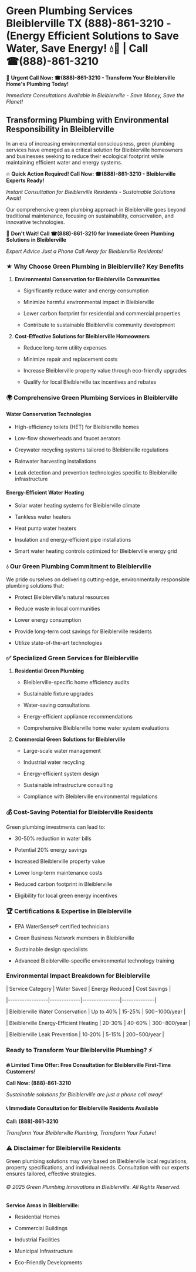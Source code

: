# Green Plumbing Services Bleiblerville TX (888)-861-3210 - (Energy Efficient Solutions to Save Water, Save Energy! 💧🌿 | Call ☎(888)-861-3210

🚨 **Urgent Call Now: ☎(888)-861-3210 - Transform Your Bleiblerville Home's Plumbing Today!**
*Immediate Consultations Available in Bleiblerville - Save Money, Save the Planet!*

## Transforming Plumbing with Environmental Responsibility in Bleiblerville

In an era of increasing environmental consciousness, green plumbing services have emerged as a critical solution for Bleiblerville homeowners and businesses seeking to reduce their ecological footprint while maintaining efficient water and energy systems. 

🔥 **Quick Action Required! Call Now: ☎(888)-861-3210 - Bleiblerville Experts Ready!**
*Instant Consultation for Bleiblerville Residents - Sustainable Solutions Await!*

Our comprehensive green plumbing approach in Bleiblerville goes beyond traditional maintenance, focusing on sustainability, conservation, and innovative technologies.

🚨 **Don't Wait! Call ☎(888)-861-3210 for Immediate Green Plumbing Solutions in Bleiblerville**
*Expert Advice Just a Phone Call Away for Bleiblerville Residents!*

### ★ Why Choose Green Plumbing in Bleiblerville? Key Benefits

1. **Environmental Conservation for Bleiblerville Communities** 
   - Significantly reduce water and energy consumption
   - Minimize harmful environmental impact in Bleiblerville
   - Lower carbon footprint for residential and commercial properties
   - Contribute to sustainable Bleiblerville community development

2. **Cost-Effective Solutions for Bleiblerville Homeowners** 
   - Reduce long-term utility expenses
   - Minimize repair and replacement costs
   - Increase Bleiblerville property value through eco-friendly upgrades
   - Qualify for local Bleiblerville tax incentives and rebates

### 🌍 Comprehensive Green Plumbing Services in Bleiblerville

#### Water Conservation Technologies
- High-efficiency toilets (HET) for Bleiblerville homes
- Low-flow showerheads and faucet aerators
- Greywater recycling systems tailored to Bleiblerville regulations
- Rainwater harvesting installations
- Leak detection and prevention technologies specific to Bleiblerville infrastructure

#### Energy-Efficient Water Heating
- Solar water heating systems for Bleiblerville climate
- Tankless water heaters
- Heat pump water heaters
- Insulation and energy-efficient pipe installations
- Smart water heating controls optimized for Bleiblerville energy grid

### 💧 Our Green Plumbing Commitment to Bleiblerville

We pride ourselves on delivering cutting-edge, environmentally responsible plumbing solutions that:
- Protect Bleiblerville's natural resources
- Reduce waste in local communities
- Lower energy consumption
- Provide long-term cost savings for Bleiblerville residents
- Utilize state-of-the-art technologies

### ✅ Specialized Green Services for Bleiblerville

1. **Residential Green Plumbing**
   - Bleiblerville-specific home efficiency audits
   - Sustainable fixture upgrades
   - Water-saving consultations
   - Energy-efficient appliance recommendations
   - Comprehensive Bleiblerville home water system evaluations

2. **Commercial Green Solutions for Bleiblerville**
   - Large-scale water management
   - Industrial water recycling
   - Energy-efficient system design
   - Sustainable infrastructure consulting
   - Compliance with Bleiblerville environmental regulations

### 💰 Cost-Saving Potential for Bleiblerville Residents

Green plumbing investments can lead to:
- 30-50% reduction in water bills
- Potential 20% energy savings
- Increased Bleiblerville property value
- Lower long-term maintenance costs
- Reduced carbon footprint in Bleiblerville
- Eligibility for local green energy incentives

### 🏆 Certifications & Expertise in Bleiblerville

- EPA WaterSense® certified technicians
- Green Business Network members in Bleiblerville
- Sustainable design specialists
- Advanced Bleiblerville-specific environmental technology training

### Environmental Impact Breakdown for Bleiblerville

| Service Category | Water Saved | Energy Reduced | Cost Savings |
|-----------------|-------------|----------------|--------------|
| Bleiblerville Water Conservation | Up to 40% | 15-25% | $500-$1000/year |
| Bleiblerville Energy-Efficient Heating | 20-30% | 40-60% | $300-$800/year |
| Bleiblerville Leak Prevention | 10-20% | 5-15% | $200-$500/year |

### Ready to Transform Your Bleiblerville Plumbing? ⚡

**🔥 Limited Time Offer: Free Consultation for Bleiblerville First-Time Customers!**

**Call Now: (888)-861-3210**
*Sustainable solutions for Bleiblerville are just a phone call away!*

#### 📞 Immediate Consultation for Bleiblerville Residents Available

**Call: (888)-861-3210**
*Transform Your Bleiblerville Plumbing, Transform Your Future!*

### ⚠️ Disclaimer for Bleiblerville Residents

Green plumbing solutions may vary based on Bleiblerville local regulations, property specifications, and individual needs. Consultation with our experts ensures tailored, effective strategies.

###### © 2025 Green Plumbing Innovations in Bleiblerville. All Rights Reserved.

**Service Areas in Bleiblerville:** 
- Residential Homes
- Commercial Buildings
- Industrial Facilities
- Municipal Infrastructure
- Eco-Friendly Developments
